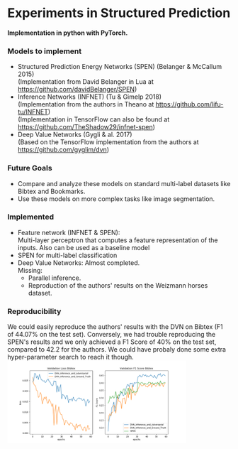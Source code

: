 # Experiments in Structured Prediction 
**Implementation in python with PyTorch.**

### Models to implement ###
* Structured Prediction Energy Networks (SPEN) (Belanger & McCallum 2015) <br />
(Implementation from David Belanger in Lua at https://github.com/davidBelanger/SPEN)
* Inference Networks (INFNET) (Tu & Gimelp 2018) <br />
(Implementation from the authors in Theano at https://github.com/lifu-tu/INFNET) <br />
(Implementation in TensorFlow can also be found at https://github.com/TheShadow29/infnet-spen)
* Deep Value Networks (Gygli & al. 2017)<br />
(Based on the TensorFlow implementation from the authors at https://github.com/gyglim/dvn)

### Future Goals ###
* Compare and analyze these models on standard multi-label datasets like Bibtex and Bookmarks.
* Use these models on more complex tasks like image segmentation.

### Implemented ###
* Feature network (INFNET & SPEN): <br /> Multi-layer perceptron that computes a feature representation
of the inputs. Also can be used as a baseline model
* SPEN for multi-label classification 
* Deep Value Networks: Almost completed. <br /> Missing:
  * Parallel inference. 
  * Reproduction of the authors' results on the Weizmann horses dataset.
  

### Reproducibility ###
We could easily reproduce the authors' results with the DVN on Bibtex (F1 of 44.07% on the test set). Conversely,
we had trouble reproducing the SPEN's results and we only achieved a F1 Score of 40% on the test set, compared to 42.2 for the authors. We could have probaly done some extra hyper-parameter search to reach it though. <br /> 
<img src="figures/bibtex_dvn_comparisons.png" width="80%">
